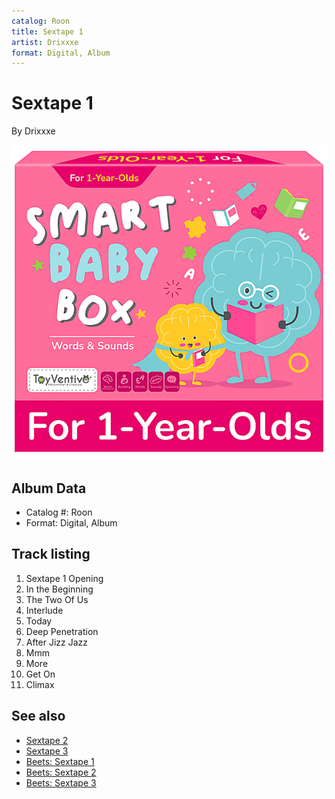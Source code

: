 ```yaml
---
catalog: Roon
title: Sextape 1
artist: Drixxxe
format: Digital, Album
---
```


# Sextape 1

By Drixxxe

![](../../assets/albumcovers/Drixxxe-Sextape_1.png)

## Album Data

- Catalog #: Roon
- Format: Digital, Album


## Track listing


1. Sextape 1 Opening
2. In the Beginning
3. The Two Of Us
4. Interlude
5. Today
6. Deep Penetration
7. After Jizz Jazz
8. Mmm
9. More
10. Get On
11. Climax


## See also

- [Sextape 2](Sextape_2.md)
- [Sextape 3](Sextape_3.md)
- [Beets: Sextape 1](../../Beets/Drixxxe/Sextape_1.md)
- [Beets: Sextape 2](../../Beets/Drixxxe/Sextape_2.md)
- [Beets: Sextape 3](../../Beets/Drixxxe/Sextape_3.md)
